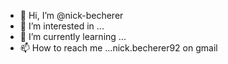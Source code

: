 - 👋 Hi, I’m @nick-becherer
- 👀 I’m interested in ...
- 🌱 I’m currently learning ...
- 📫 How to reach me ...nick.becherer92 on gmail

<!---
nick-becherer/nick-becherer is a ✨ special ✨ repository because its `README.md` (this file) appears on your GitHub profile.
You can click the Preview link to take a look at your changes.
--->
